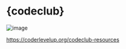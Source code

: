 # {codeclub}

![image](https://github.com/user-attachments/assets/07048bf9-d3c1-46d0-bf81-b990d6c0361c)

https://coderlevelup.org/codeclub-resources
